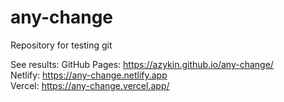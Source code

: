 # any-change
Repository for testing git


See results: 
GitHub Pages: https://azykin.github.io/any-change/<br>
Netlify:      https://any-change.netlify.app<br>
Vercel:       https://any-change.vercel.app/<br>

